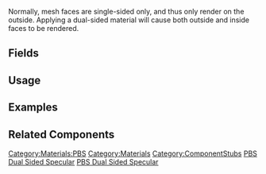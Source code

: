 <languages></languages> <translate>

Normally, mesh faces are single-sided only, and thus only render on the
outside. Applying a dual-sided material will cause both outside and
inside faces to be rendered.

## Fields

## Usage

## Examples

## Related Components

</translate>

[Category:Materials:PBS](Category:Materials:PBS "wikilink")
[Category:Materials](Category:Materials "wikilink")
[Category:ComponentStubs](Category:ComponentStubs "wikilink") [PBS Dual
Sided Specular](Category:Components{{#translation:}} "wikilink") [PBS
Dual Sided
Specular](Category:Components:Assets:Materials:PBS{{#translation:}} "wikilink")